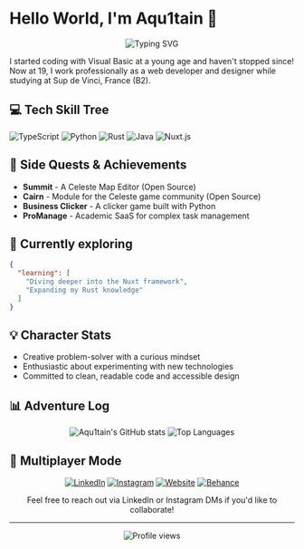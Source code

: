 # Hello World, I'm Aqu1tain 👋

<div align="center">
  
![Typing SVG](https://readme-typing-svg.herokuapp.com?font=Fira+Code&pause=1000&color=36BCF7&center=true&vCenter=true&width=435&lines=Full-Stack+Web+Developer;UX%2FUI+Designer;Creative+Coder;Tech+Explorer)

</div>

I started coding with Visual Basic at a young age and haven't stopped since! Now at 19, I work professionally as a web developer and designer while studying at Sup de Vinci, France (B2).

## 💻 Tech Skill Tree

![TypeScript](https://img.shields.io/badge/-TypeScript-3178C6?style=flat-square&logo=typescript&logoColor=white)
![Python](https://img.shields.io/badge/-Python-3776AB?style=flat-square&logo=python&logoColor=white)
![Rust](https://img.shields.io/badge/-Rust-000000?style=flat-square&logo=rust&logoColor=white)
![Java](https://img.shields.io/badge/-Java-007396?style=flat-square&logo=java&logoColor=white)
![Nuxt.js](https://img.shields.io/badge/-Nuxt.js-00C58E?style=flat-square&logo=nuxt.js&logoColor=white)

## 🚀 Side Quests & Achievements

- **Summit** - A Celeste Map Editor (Open Source)
- **Cairn** - Module for the Celeste game community (Open Source)
- **Business Clicker** - A clicker game built with Python
- **ProManage** - Academic SaaS for complex task management

## 🌱 Currently exploring

```json
{
  "learning": [
    "Diving deeper into the Nuxt framework",
    "Expanding my Rust knowledge"
  ]
}
```

## 💡 Character Stats

- Creative problem-solver with a curious mindset
- Enthusiastic about experimenting with new technologies
- Committed to clean, readable code and accessible design

## 📊 Adventure Log

<div align="center">
  
![Aqu1tain's GitHub stats](https://github-readme-stats.vercel.app/api?username=Aqu1tain&show_icons=true&theme=default)
![Top Languages](https://github-readme-stats.vercel.app/api/top-langs/?username=Aqu1tain&layout=compact&theme=default)

</div>

## 🤝 Multiplayer Mode

<div align="center">
  
[![LinkedIn](https://img.shields.io/badge/-LinkedIn-0077B5?style=for-the-badge&logo=linkedin&logoColor=white)](https://www.linkedin.com/in/corentin-renard-web/)
[![Instagram](https://img.shields.io/badge/-Instagram-E4405F?style=for-the-badge&logo=instagram&logoColor=white)](https://www.instagram.com/corentin_fox)
[![Website](https://img.shields.io/badge/-Website-000000?style=for-the-badge&logo=safari&logoColor=white)](https://corentinrenard.com)
[![Behance](https://img.shields.io/badge/-Behance-1769FF?style=for-the-badge&logo=behance&logoColor=white)](https://www.behance.net/corentin_fox)

Feel free to reach out via LinkedIn or Instagram DMs if you'd like to collaborate!

</div>

---

<div align="center">
  <img src="https://komarev.com/ghpvc/?username=Aqu1tain&color=blue" alt="Profile views"/>
</div>
